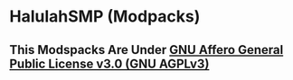 # HalulahSMP (Modpacks)

## This Modspacks Are Under [GNU Affero General Public License v3.0 (GNU AGPLv3)](https://github.com/Dngaming128/HalulahSMP_Modpacks/blob/main/LICENSE)

